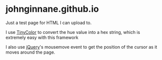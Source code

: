 # johnginnane.github.io

Just a test page for HTML I can upload to.

I use [TinyColor](https://github.com/bgrins/TinyColor) to convert the hue value into a hex string, which is extremely easy with this framework

I also use [jQuery](https://github.com/jquery/jquery)'s mousemove event to get the position of the cursor as it moves around the page.
